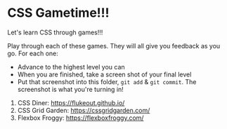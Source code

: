 # CSS Gametime!!!

Let's learn CSS through games!!!

Play through each of these games. They will all give you feedback as you go. For each one:
  - Advance to the highest level you can
  - When you are finished, take a screen shot of your final level
  - Put that screenshot into this folder, `git add` & `git commit`. The screenshot is what you're turning in!

1. CSS Diner: https://flukeout.github.io/
1. CSS Grid Garden: https://cssgridgarden.com/
1. Flexbox Froggy: https://flexboxfroggy.com/

